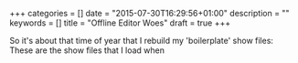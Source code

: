 +++
categories = []
date = "2015-07-30T16:29:56+01:00"
description = ""
keywords = []
title = "Offline Editor Woes"
draft = true
+++

So it's about that time of year that I rebuild my 'boilerplate' show files: These are the show files that I load when
